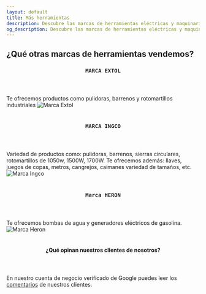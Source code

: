 ```yaml
---
layout: default
title: Más herramientas
description: Descubre las marcas de herramientas eléctricas y maquinarias de alta calidad que ofrecemos en Ferretería La Cadena. Encuentra marcas reconocidas como Toolcraft, Ingco, BBT, Lincoln y más para variedad de trabajos.
og_description: Descubre las marcas de herramientas eléctricas y maquinarias de alta calidad que ofrecemos en Ferretería La Cadena. Encuentra marcas reconocidas como Toolcraft, Ingco, BBT, Lincoln y más para variedad de trabajos.
---
```

<h2 title="¿Qué otras marcas de herramientas vendemos?">¿Qué otras marcas de herramientas vendemos?</h2>
<section class="section sectionAlinear">
  <header class="section__header text-center">
    <h3 class="section__title" title="Marca Extol"><code>MARCA EXTOL</code></h3>
  </header>
  Te ofrecemos productos como pulidoras, barrenos y rotomartillos industriales
  <img src="/assets/img/otrasMarcas/extol.webp" alt="Marca Extol" class="img-fluid" loading="lazy" ><br><br>

   <header class="section__header text-center">
    <h3 class="section__title" title="Marca INGCO"><code>MARCA INGCO</code></h3>
  </header>
  Variedad de productos como: pulidoras, barrenos, sierras circulares, rotomartillos de 1050w, 1500W, 1700W. Te ofrecemos además: llaves, juegos de copas, metros, cangrejos, caimanes variedad de tamaños, etc.
<img src="/assets/img/otrasMarcas/ingco.webp" alt="Marca Ingco" class="img-fluid" loading="lazy" ><br><br>

<header class="section__header text-center">
  <h3 class="section__title" title="Marca Heron"><code>Marca HERON</code></h3>
</header>
Te ofrecemos bombas de agua y generadores eléctricos de gasolina.
<img src="/assets/img/otrasMarcas/heron.webp" alt="Marca Heron" class="img-fluid" loading="lazy" ><br><br>
    <header class="section__header text-center">
        <h4 class="section__title" title="¿Qué opinan nuestros clientes de nosotros?" class="img-fluid">¿Qué opinan nuestros clientes de nosotros?</h4>
  </header>
  En nuestro cuenta de negocio verificado de Google puedes leer los <a class="btn btn-primary" href="https://g.page/lacadenagt" role="button">comentarios</a> de nuestros clientes.
</section>
<script src="{{ "/assets/js/bootstrap-5.0.2.js" | prepend: site.baseurl | replace: '//', '/' }}"></script>
